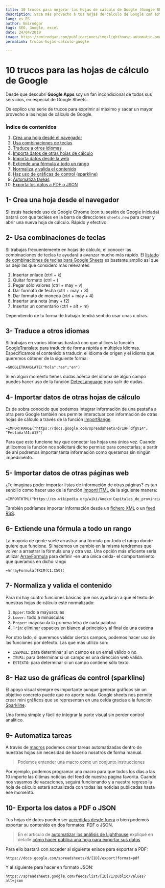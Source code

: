 ```yaml
---
title: 10 trucos para mejorar las hojas de cálculo de Google (Google Sheet)
description: Saca más provecho a tus hojas de cálculo de Google con estos 10 trucos
lang: es_ES
author: Emirodgar
tags: SEO, Google, excel
date: 24/04/2019
image: https://emirodgar.com/publicaciones/img/lighthouse-automatic.png
permalink: trucos-hojas-calculo-google

---
```


# 10 trucos para las hojas de cálculo de Google

Desde que descubrí **Google Apps** soy un fan incondicional de todos sus servicios, en especial de Google Sheets. 

Os explico una serie de trucos para exprimir al máximo y sacar un mayor provecho a las hojas de cálculo de Google.

### Índice de contenidos

 1. [Crea una hoja desde el navegador](#crear-hoja)
 2. [Usa combinaciones de teclas](#combinacion-teclas)
 3. [Traduce a otros idiomas](#traducir-idiomas)
 4. [Importa datos de otras hojas de cálculo](#importar-datos)
 5. [Importa datos desde la web](#importar-datos-web)
 6. [Extiende una fórmula a todo un rango](#extender-formula)
 7. [Normaliza y valida el contenido](#normalizar-validar)
 8. [Haz uso de gráficas de control (sparkline)](#grafica-sparkline)
 9. [Automatiza tareas](#automatizar-tareas)
 10. [Exporta los datos a PDF o JSON](#exportar-datos) 

## <a name="crear-hoja"></a> 1- Crea una hoja desde el navegador

Si estás haciendo uso de Google Chrome (con tu sesión de Google iniciada) batará con que teclées en la barra de direcciones ```sheets.new``` para crear y abrir una nueva hoja de cálculo. Rápido y efectivo.

## <a name="combinacion-teclas"></a> 2- Usa combinaciones de teclas

Si trabajas frecuentemente en hojas de cálculo, el conocer las combinaciones de teclas te ayudará a avanzar mucho más rápido. El [listado de combinaciones de teclas para Google Sheets](https://support.google.com/docs/answer/181110?p=spreadsheets_shortcuts&visit_id=636916984300300429-799695081&rd=1) es bastante amplio así que os dejo las que considero más relevantes:

 1. Insertar enlace (ctrl + k)
 2. Quitar formato (ctrl + \)
 3. Pegar sólo valores (ctrl + may + v)
 4. Dar formato de fecha (ctrl + may + 3)
 5. Dar formato de moneda (ctrl + may + 4)
 6. Insertar una nota (may + f2)
 7. Insertar un comentario (ctrl + alt + m)

Dependiendo de tu forma de trabajar tendrá sentido usar unas u otras.

## <a name="traducir-idiomas"></a> 3- Traduce a otros idiomas

Si trabajas en varios idiomas bastará con que utilices la función [GoogleTranslate](https://support.google.com/docs/answer/3093331?hl=es) para traducir de forma rápida a múltiples idiomas. Especificamos el contenido a traducir, el idioma de origen y el idioma que queremos obtener de la siguiente forma:

```
=GOOGLETRANSLATE("hola";"es";"en")
```

Si en algún momento tienes dudas acerca del idioma de algún campo puedes hacer uso de la función [DetecLanguage](https://support.google.com/docs/answer/3093278?hl=en) para salir de dudas.

## <a name="importar-datos"></a> 4- Importar datos de otras hojas de cálculo

Es de sobra conocido que podemos integrar información de una pestaña a otra pero Google también nos permite interactuar con información de otras hojas de cálculo a través de la función [ImportRange](https://support.google.com/docs/answer/3093340?hl=es).

```
=IMPORTRANGE("https://docs.google.com/spreadsheets/d/19F`dfgV14";  "Pestaña!A1:A15")
```

Para que esto funcione hay que conectar las hojas una única vez. Cuando utilicemos la función nos solicitará dicho permiso para conectarlas; a partir de ahí podremos importar tanta información como queramos sin ningún impedimento.

## <a name="importar-datos-web"></a>5- Importar datos de otras páginas web

¿Te imaginas poder importar listas de información de otras páginas? es tan sencillo como hacer uso de la función [ImportHTML](https://support.google.com/docs/answer/3093339?hl=es) de la siguiente manera:

```
=IMPORTHTML("https://es.wikipedia.org/wiki/Anexo:Capitales_de_provincia_de_Espa%C3%B1a_por_poblaci%C3%B3n";"table";1)
```

También podríamos importar información desde un [fichero XML](https://support.google.com/docs/answer/3093342) o un [feed RSS](https://support.google.com/docs/answer/3093337).

## <a name="formula-rango"></a>6- Extiende una fórmula a todo un rango

La mayoría de gente suele arrastrar una fórmula por todo el rango donde quiere que funcione. Si hacemos un cambio en la misma tendremos que volver a arrastrar la fórmula una y otra vez. Una opción más eficiente sería utilizar [ArrayFormula](https://support.google.com/docs/answer/3093275?hl=es) para definir -en una única celda- el comportamiento que queramos en dicho rango

```
=ArrayFormula(TRIM(C1:C50))
```

## <a name="normalizar-validar"></a> 7- Normaliza y valida el contenido

Para mí hay cuatro funciones básicas que nos ayudarán a que el texto de nuestras hojas de cálculo esté normalizado:

 1. ```Upper```: todo a maýusculas
 2. ```Lower:``` todo a minúsculas
 3. ```Proper```: mayúscula la primera letra de cada palabra
 4. ```Trim```: eliminar espacios en blanco al principio y al final de una cadena

Por otro lado, si queremos validar ciertos campos, podemos hacer uso de las funciones por defecto. Las que más utilizo son:

 -  ```ISEMAIL```: para determinar si un campo es un email válido o no.
 - ```ISURL```: para determinar si un campo es una dirección web válida.
 -  ```ESTEXTO```: para determinar si un campo contiene sólo texto.

## <a name="grafica-sparkline"></a>8- Haz uso de gráficas de control (sparkline)

El apoyo visual siempre es importante aunque generar gráficos sin un objetivo concreto puede que no aporte nada. Google sheets nos permite crear mini gráficos que se representan en una celda gracias a la función [Sparkline](https://support.google.com/docs/answer/3093289).

Una forma simple y fácil de integrar la parte visual sin perder control analítico.

## <a name="automatizar-tareas"></a> 9- Automatiza tareas

A través de [macros](https://support.google.com/docs/answer/7665004?hl=es) podemos crear tareas automatizadas dentro de nuestras hojas sin necesidad de hacerlo nosotros de forma manual. 

> Podemos entender una macro como un conjunto instrucciones

Por ejemplo, podemos programar una macro para que todos los días a las 10 importe las últimas noticias del feed de nuestra página favorita. Cuando nos vayamos de vacaciones, seguirá funcionando y a nuestra regreso la hoja de cálculo estará actualizada con todas las noticias publicadas hasta ese momento.

## <a name="exportar-datos"></a>10- Exporta los datos a PDF o JSON

Tus hojas de datos pueden ser [accedidas desde fuera](https://support.google.com/docs/answer/183965?co=GENIE.Platform%3DDesktop&hl=es) o bien podemos exportar su contenido en dos formatos: PDF o JSON.

> En el artículo de [automatizar los análisis de Lighthouse](https://emirodgar.com/automatizar-analisis-lighthouse) expliqué en detalle [cómo hacer pública una hoja para exportar sus datos](https://emirodgar.com/automatizar-analisis-lighthouse#exportar)

Para ello bastará con acceder al siguiente enlace para exportar a PDF:

```
https://docs.google.com/spreadsheets/d/[ID]/export?format=pdf
```

Y al siguiente para hacer en formato JSON:

``````
https://spreadsheets.google.com/feeds/list/[ID]/1/public/values?alt=json
``````
<!--stackedit_data:
eyJoaXN0b3J5IjpbLTE2NjkxNDg5NDMsLTExNTI2NTEyMTYsLT
g0NjExNjcyOSwtMTg3ODg1ODUwOCwxNDc2MDMxNzksLTE4NTgy
MTI4ODQsNzY1NTcyMDM3LC0zMTY5ODIzMDNdfQ==
-->
